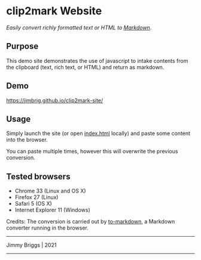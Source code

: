 # clip2mark Website

*Easily convert richly formatted text or HTML to [Markdown](http://daringfireball.net/projects/markdown/syntax)*.

## Purpose

This demo site demonstrates the use of javascript to intake contents from the clipboard (text, rich text, or HTML) and 
return as markdown.

## Demo

<https://jimbrig.github.io/clip2mark-site/>

## Usage

Simply launch the site (or open [index.html](index.html) locally) and paste some content into the browser.

You can paste multiple times, however this will overwrite the previous conversion.

## Tested browsers

-   Chrome 33 (Linux and OS X)
-   Firefox 27 (Linux)
-   Safari 5 (OS X)
-   Internet Explorer 11 (Windows)

Credits: The conversion is carried out by [to-markdown](https://github.com/domchristie/to-markdown), a Markdown converter running in the browser.

***

Jimmy Briggs | 2021

***